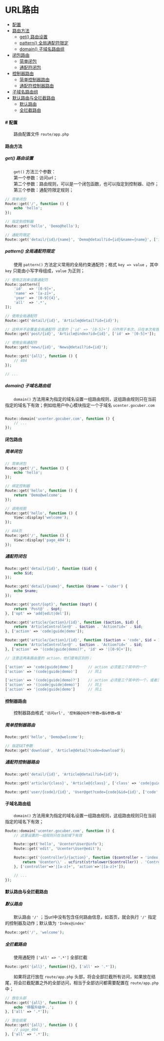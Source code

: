 # URL路由

- [配置](#config)
- [路由方法](#func)
    - [get() 路由设置](#get)
    - [pattern() 全局通配符限定](#pattern)
    - [domain() 子域名路由组](#domain)
- [闭包路由](#closure)
    - [简单闭包](#closurebase)
    - [通配符闭包](#closurepattern)
- [控制器路由](#controller)
    - [简单控制器路由](#controllerbase)
    - [通配符控制器路由](#controllerpattern)
- [子域名路由组](#groupdomain)
- [默认路由与全拦截路由](#defaultall)
    - [默认路由](#default)
    - [全拦截路由](#all)


#### <a name="config">#</a> 配置

　　路由配置文件 `route/app.php`


#### <a name="func">路由方法</a>

##### <a name="get">get() 路由设置</a>


　　`get()` 方法三个参数：<br />
　　第一个参数：访问url；<br />
　　第二个参数：路由规则，可以是一个闭包函数，也可以指定到控制器、动作；<br />
　　第三个参数：通配符限定规则；


```php
// 简单闭包
Route::get('/', function () {
    echo 'hello';
});

// 指定到控制器
Route::get('hello', 'Demo@hello');

// 通配符限定
Route::get('detail/{id}/{name}', 'Demo@detail?id={id}&name={name}', ['id' => '[0-9]+', 'name' => '[a-z]+']);
```


##### <a name="pattern">pattern() 全局通配符限定</a>

　　使用 `pattern()` 方法定义常用的全局约束通配符；格式 `key => value` ，其中 `key` 只能由小写字母组成，`value` 为正则；

```php
// 使用正则来设置通配符
Route::pattern([
    'id'   => '[0-9]+',
    'name' => '[a-z]+',
    'year' => '[0-9]{4}',
    'all'  => '.*',
]);

// 使用全局通配符
Route::get('detail/{id}', 'Article@detail?id={id}');

// 这样并不会覆盖全局通配符 这里的 ['id' => '[0-5]+'] 只作用于本次，只在本次有效
Route::get('post/{id}', 'Article@index?id={id}', ['id' => '[0-5]+']);

// 使用全局通配符
Route::get('news/{id}', 'News@detail?id={id}');

Route::get('{all}', function () {
    // 404
});

// ...
```


##### <a name="domain">domain() 子域名路由组</a>

　　`domain()` 方法用来为指定的域名设置一组路由规则，这组路由规则只在当前指定的域名下有效；例如给用户中心模块指定一个子域名 `ucenter.gocuber.com`

```php

Route::domain('ucenter.gocuber.com', function () {
    // ...
});

```

#### <a name="closure">闭包路由</a>
##### <a name="closurebase">简单闭包</a>

```php
// 简单闭包
Route::get('/', function () {
    echo 'hello';
});

// 绑定控制器
Route::get('hello', function () {
    return 'Demo@welcome';
});

// 调用视图
Route::get('hello', function () {
    View::display('welcome');
});

// 404页
Route::get('/', function () {
    View::display('page_404');
});
```

##### <a name="closurepattern">通配符闭包</a>

```php
Route::get('detail/{id}', function ($id) {
    echo $id;
});

Route::get('detail/{name}', function ($name = 'cuber') {
    echo $name;
});

Route::get('post/{opt}', function ($opt) {
    return 'Post@' . $opt;
}, ['opt' => 'add|edit|del']);

Route::get('article/{action}/{id}', function ($action, $id) {
    return 'ArticleController@' . $action . 'Action?id=' . $id;
}, ['action' => 'code|guide|demo']);

Route::get('article/{action}/{id}', function ($action = 'code', $id = 1) {
    return 'ArticleController@' . $action . 'Action?id=' . $id;
}, ['action' => '(code|guide|demo)?', 'id' => '|[0-9]+']);

// 注意这两条路由里的 action，他们是有区别的；

['action' => 'code|guide|demo']       // action 必须是三个其中的一个
['action' => '(code|guide|demo)']     // 同上

['action' => '(code|guide|demo)?']    // action 必须是三个其中的一个，或者没有
['action' => '(|code|guide|demo)']    // 同上
['action' => '|code|guide|demo']      // 同上
```


#### <a name="#controller">控制器路由</a>


　　控制器路由格式 `'访问url', '控制器@动作?参数=值&参数=值'`<br />


##### <a name="#controllerbase">简单控制器路由</a>

```php
Route::get('hello', 'Demo@welcome');

// 指定GET参数
Route::get('download', 'Article@detail?code=download');
```

##### <a name="#controllerpattern">通配符控制器路由</a>

```php
Route::get('detail/{id}', 'Article@detail?id={id}');

Route::get('article/{class}', 'Article@{class}', ['class' => 'code|guide|demo']);

Route::get('user/{code}/{id}', 'User@get?code={code}&id={id}', ['code' => '[a-z]+']);
```


#### <a name="groupdomain">子域名路由组</a>

　　`domain()` 方法用来为指定的域名设置一组路由规则，这组路由规则只在当前指定的域名下有效；

```php
Route::domain('ucenter.gocuber.com', function () {
    // 这里设置的一组规则只在当前域下有效

    Route::get('hello', 'Ucenter\User@info');
    Route::get('edit', 'Ucenter\User@edit');

    Route::get('{controller}/{action}', function ($controller = 'index', $action = 'index') {
        return 'Ucenter\\' . ucfirst(strtolower($controller)) . 'Controller@' . strtolower($action) . 'Action';
    }, ['controller'=>'|[a-z]+', 'action'=>'|[a-z]+']);

    // ...
});
```


#### <a name="defaultall">默认路由与全拦截路由</a>

##### <a name="default">默认路由</a>

　　默认路由 `'/'` ；当url中没有包含任何路由信息，如首页，就会执行 `'/'` 指定的控制器及动作；默认值为 `'Index@index'`

```php
Route::get('/', 'welcome');
```

##### <a name="all">全拦截路由</a>

　　使用通配符 `['all' => '.*']` 全部拦截

```php
Route::get('{all}', function(){}, ['all' => '.*']);
```

　　如果将这行放在 `route/app.php` 头部，将会全部拦截所有访问，如果放在结尾，将会拦截配置之外的全部访问，相当于全部访问都需要配置在 `route/app.php` 中；

```php
// 放在头部
Route::get('{all}', function () {
    echo '停服升级中..';
}, ['all' => '.*']);

// 放在结尾
Route::get('{all}', function () {
    // page_404
}, ['all' => '.*']);
```
